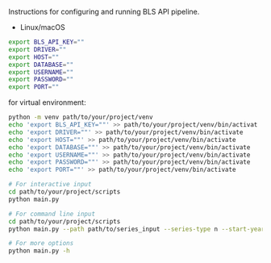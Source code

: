 
Instructions for configuring and running BLS API pipeline.

- Linux/macOS

```bash
export BLS_API_KEY=""
export DRIVER=""
export HOST=""
export DATABASE=""
export USERNAME=""
export PASSWORD=""
export PORT=""
```

for virtual environment:
```bash
python -m venv path/to/your/project/venv
echo 'export BLS_API_KEY=""' >> path/to/your/project/venv/bin/activat
echo 'export DRIVER=""' >> path/to/your/project/venv/bin/activate
echo 'export HOST=""' >> path/to/your/project/venv/bin/activate
echo 'export DATABASE=""' >> path/to/your/project/venv/bin/activate
echo 'export USERNAME=""' >> path/to/your/project/venv/bin/activate
echo 'export PASSWORD=""' >> path/to/your/project/venv/bin/activate
echo 'export PORT=""' >> path/to/your/project/venv/bin/activate
```

```bash
# For interactive input
cd path/to/your/project/scripts
python main.py 
```

```bash
# For command line input
cd path/to/your/project/scripts
python main.py --path path/to/series_input --series-type n --start-year n --end-year n
```

```bash
# For more options
python main.py -h


